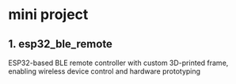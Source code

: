 # mini project 
## 1. esp32_ble_remote
ESP32-based BLE remote controller with custom 3D-printed frame, enabling wireless device control and hardware prototyping
